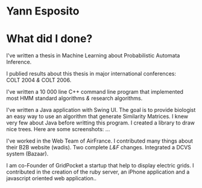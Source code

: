 # Yann Esposito

# What did I done?

I've written a thesis in Machine Learning about Probabilistic Automata Inference.

I publied results about this thesis in major international conferences: COLT&nbsp;2004 _&_ COLT&nbsp;2006.

I've written a 10 000 line C++ command line program that implemented most HMM standard algorithms _&_ research algorithms.

I've written a Java application with Swing UI. The goal is to provide biologist an easy way to use an algorithm that generate Similarity Matrices. I knew very few about Java before writting this program.
I created a library to draw nice trees.
Here are some screenshots:
...

I've worked in the Web Team of AirFrance. I contributed many things about their B2B website (wadis). Two complete _L&F_ changes.
Integrated a DCVS system (Bazaar).

I am co-Founder of GridPocket a startup that help to display electric grids. 
I contributed in the creation of the ruby server, an iPhone application and a javascript oriented web application..

